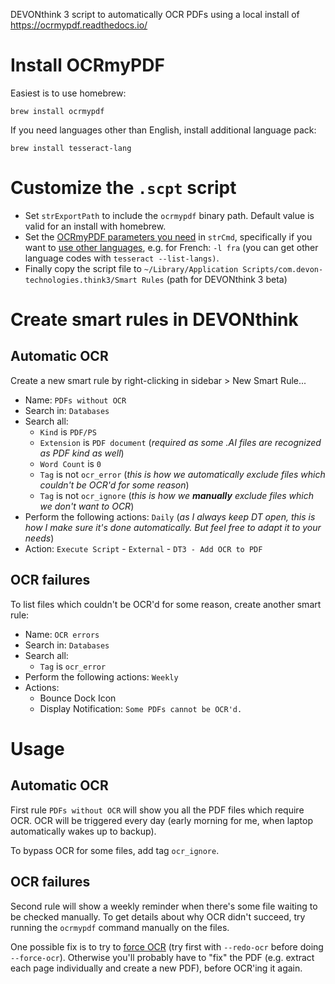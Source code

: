 DEVONthink 3 script to automatically OCR PDFs using a local install of https://ocrmypdf.readthedocs.io/

# Install OCRmyPDF

Easiest is to use homebrew:

```
brew install ocrmypdf
```

If you need languages other than English, install additional language pack:

```
brew install tesseract-lang
```

# Customize the `.scpt` script

- Set `strExportPath` to include the `ocrmypdf` binary path. Default value is valid for an install with homebrew.
- Set the [OCRmyPDF parameters you need](https://ocrmypdf.readthedocs.io/en/latest/cookbook.html#image-processing) in `strCmd`, specifically if you want to [use other languages](https://ocrmypdf.readthedocs.io/en/latest/cookbook.html#ocr-languages-other-than-english), e.g. for French: `-l fra` (you can get other language codes with `tesseract --list-langs)`.
- Finally copy the script file to `~/Library/Application Scripts/com.devon-technologies.think3/Smart Rules` (path for DEVONthink 3 beta)

# Create smart rules in DEVONthink

## Automatic OCR

Create a new smart rule by right-clicking in sidebar > New Smart Rule...

- Name: `PDFs without OCR`
- Search in: `Databases`
- Search all:
  - `Kind` is `PDF/PS`
  - `Extension` is `PDF document` (_required as some .AI files are recognized as PDF kind as well_)
  - `Word Count` is `0`
  - `Tag` is not `ocr_error` (_this is how we automatically exclude files which couldn't be OCR'd for some reason_)
  - `Tag` is not `ocr_ignore` (_this is how we **manually** exclude files which we don't want to OCR_)
- Perform the following actions: `Daily` (_as I always keep DT open, this is how I make sure it's done automatically. But feel free to adapt it to your needs_)
- Action: `Execute Script` - `External` - `DT3 - Add OCR to PDF`

## OCR failures

To list files which couldn't be OCR'd for some reason, create another smart rule:

- Name: `OCR errors`
- Search in: `Databases`
- Search all:
  - `Tag` is `ocr_error`
- Perform the following actions: `Weekly`
- Actions: 
  - Bounce Dock Icon
  - Display Notification: `Some PDFs cannot be OCR'd.`

# Usage

## Automatic OCR

First rule `PDFs without OCR` will show you all the PDF files which require OCR.
OCR will be triggered every day (early morning for me, when laptop automatically wakes up to backup).

To bypass OCR for some files, add tag `ocr_ignore`.

## OCR failures

Second rule will show a weekly reminder when there's some file waiting to be checked manually.
To get details about why OCR didn't succeed, try running the `ocrmypdf` command manually on the files.

One possible fix is to try to [force OCR](https://ocrmypdf.readthedocs.io/en/latest/cookbook.html#redo-existing-ocr) (try first with `--redo-ocr` before doing `--force-ocr`).
Otherwise you'll probably have to "fix" the PDF (e.g. extract each page individually and create a new PDF), before OCR'ing it again.